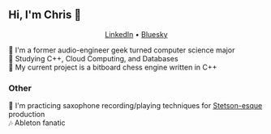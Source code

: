 ## Hi, I'm Chris 👋

<p align="center">
  <a href="https://www.linkedin.com/cjb543">LinkedIn</a> •
  <a href="https://bsky.app/profile/prodbybenson.bsky.social">Bluesky</a>
</p>

  🤖 I'm a former audio-engineer geek turned computer science major\
  🧐 Studying C++, Cloud Computing, and Databases \
  👀 My current project is a bitboard chess engine written in C++
  
### Other
  🎷 I'm practicing saxophone recording/playing techniques for [Stetson-esque](https://youtu.be/KJHr2DlRog8?si=peXXXe_2htH2GEeg) production\
  🎶 Ableton fanatic
    
